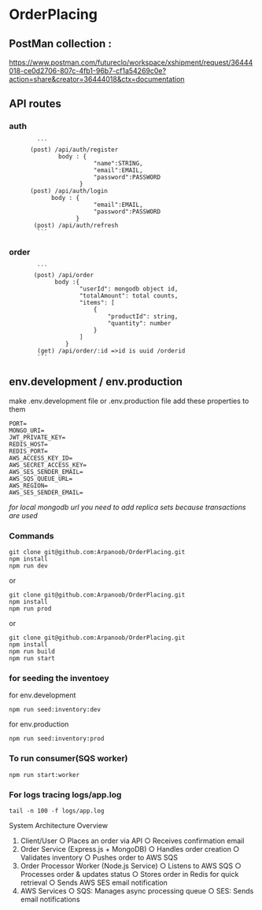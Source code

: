 # OrderPlacing

## PostMan collection :

https://www.postman.com/futureclo/workspace/xshipment/request/36444018-ce0d2706-807c-4fb1-96b7-cf1a54269c0e?action=share&creator=36444018&ctx=documentation

## API routes

### auth

            ```
          (post) /api/auth/register
                  body : {
                            "name":STRING,
                            "email":EMAIL,
                            "password":PASSWORD
                        }
          (post) /api/auth/login
                body : {
                            "email":EMAIL,
                            "password":PASSWORD
                       }
           (post) /api/auth/refresh
            ```

### order

            ```
           (post) /api/order
                 body :{
                        "userId": mongodb object id,
                        "totalAmount": total counts,
                        "items": [
                            {
                                "productId": string,
                                "quantity": number
                            }
                        ]
                    }
            (get) /api/order/:id =>id is uuid /orderid
            ```

## env.development / env.production

make .env.development file
or .env.production file
add these properties to them

```
PORT=
MONGO_URI=
JWT_PRIVATE_KEY=
REDIS_HOST=
REDIS_PORT=
AWS_ACCESS_KEY_ID=
AWS_SECRET_ACCESS_KEY=
AWS_SES_SENDER_EMAIL=
AWS_SQS_QUEUE_URL=
AWS_REGION=
AWS_SES_SENDER_EMAIL=
```

_for local mongodb url you need to add replica sets because transactions are used_

### Commands

```
git clone git@github.com:Arpanoob/OrderPlacing.git
npm install
npm run dev
```

or

```
git clone git@github.com:Arpanoob/OrderPlacing.git
npm install
npm run prod
```

or

```
git clone git@github.com:Arpanoob/OrderPlacing.git
npm install
npm run build
npm run start
```

### for seeding the inventoey

for env.development

```
npm run seed:inventory:dev
```

for env.production

```
npm run seed:inventory:prod
```

### To run consumer(SQS worker)

```
npm run start:worker
```

### For logs tracing logs/app.log

```
tail -n 100 -f logs/app.log
```

System Architecture Overview

1. Client/User
   ○ Places an order via API
   ○ Receives confirmation email
2. Order Service (Express.js + MongoDB)
   ○ Handles order creation
   ○ Validates inventory
   ○ Pushes order to AWS SQS
3. Order Processor Worker (Node.js Service)
   ○ Listens to AWS SQS
   ○ Processes order & updates status
   ○ Stores order in Redis for quick retrieval
   ○ Sends AWS SES email notification
4. AWS Services
   ○ SQS: Manages async processing queue
   ○ SES: Sends email notifications
